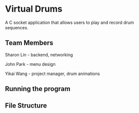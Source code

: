 # Virtual Drums
 
A C socket application that allows users to play and record drum sequences. 
 
## Team Members   
Sharon Lin - backend, networking

John Park - menu design

Yikai Wang - project manager, drum animations

## Running the program

## File Structure
